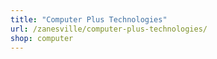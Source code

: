 ```yaml
---
title: "Computer Plus Technologies"
url: /zanesville/computer-plus-technologies/
shop: computer
---
```

